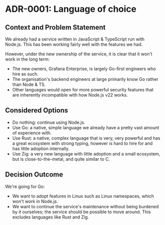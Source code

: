 # ADR-0001: Language of choice

## Context and Problem Statement

We already had a service written in JavaScript & TypeScript run with Node.js.
This has been working fairly well with the features we had.

However, under the new ownership of the service, it is clear that it won't work in the long term:

* The new owners, Grafana Enterprise, is largely Go-first engineers who hire as such.
* The organisation's backend engineers at large primarily know Go rather than Node & TS.
* Other languages would open for more powerful security features that are inherently incompatible with how Node.js v22 works.

## Considered Options

* Do nothing: continue using Node.js.
* Use Go: a native, simple language we already have a pretty vast amount of experience with.
* Use Rust: a native, complex language that is very, very powerful and has a great ecosystem with strong typing, however is hard to hire for and has little adoption internally.
* Use Zig: a very new language with little adoption and a small ecosystem, but is close-to-the-metal, and quite similar to C.

## Decision Outcome

We're going for Go:

* We want to adopt features in Linux such as Linux namespaces, which won't work in Node.js.
* We want to continue the service's maintenance without being burdened by it ourselves; the service should be possible to move around. This excludes languages like Rust and Zig.
